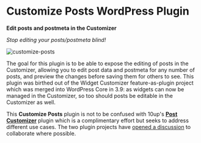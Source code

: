 Customize Posts WordPress Plugin
================================

**Edit posts and postmeta in the Customizer**

*Stop editing your posts/postmeta blind!*

![customize-posts](https://cloud.githubusercontent.com/assets/134745/3075895/daec722a-e39b-11e3-82b3-1d2929442778.png)

The goal for this plugin is to be able to expose the editing of posts in the Customizer, allowing you to edit post data and postmeta for any number of posts, and preview the changes before saving them for others to see. This plugin was birthed out of the Widget Customizer feature-as-plugin project which was merged into WordPress Core in 3.9: as widgets can now be managed in the Customizer, so too should posts be editable in the Customizer as well.

This **Customize Posts** plugin is not to be confused with 10up's [**Post Customizer**](https://github.com/10up/Post-Customizer) plugin which is a complimentary effort but seeks to address different use cases. The two plugin projects have [opened a discussion](https://github.com/10up/Post-Customizer/issues/9#issuecomment-43821746) to collaborate where possible.

